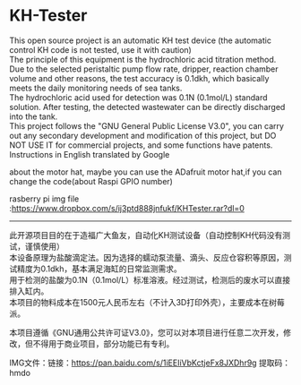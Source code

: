 # KH-Tester
This open source project is an automatic KH test device (the automatic control KH code is not tested, use it with caution)</br>
The principle of this equipment is the hydrochloric acid titration method. Due to the selected peristaltic pump flow rate, dripper, reaction chamber volume and other reasons, the test accuracy is 0.1dkh, which basically meets the daily monitoring needs of sea tanks.</br>
The hydrochloric acid used for detection was 0.1N (0.1mol/L) standard solution. After testing, the detected wastewater can be directly discharged into the tank.</br>
This project follows the "GNU General Public License V3.0", you can carry out any secondary development and modification of this project, but DO NOT USE IT for commercial projects, and some functions have patents.</br>
Instructions in English translated by Google</br>

about the motor hat, maybe you can use the ADafruit motor hat,if you can change the code(about Raspi GPIO number)

rasberry pi img file :https://www.dropbox.com/s/ij3ptd888jnfukf/KHTester.rar?dl=0

--------------------------------------------------------------------------------------------------------------------------------
此开源项目目的在于造福广大鱼友，自动化KH测试设备（自动控制KH代码没有测试，谨慎使用）</br>
本设备原理为盐酸滴定法。因为选择的蠕动泵流量、滴头、反应仓容积等原因，测试精度为0.1dkh，基本满足海缸的日常监测需求。</br>
用于检测的盐酸为0.1N（0.1mol/L）标准溶液。经过测试，检测后的废水可以直接排入缸内。</br>
本项目的物料成本在1500元人民币左右（不计入3D打印外壳），主要成本在树莓派。</br>

本项目遵循《GNU通用公共许可证V3.0》，您可以对本项目进行任意二次开发，修改，但不得用于商业项目，部分功能已有专利。</br>

IMG文件：链接：https://pan.baidu.com/s/1iEEIiVbKctjeFx8JXDhr9g 
提取码：hmdo
